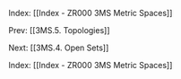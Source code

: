 Index: [[Index - ZR000 3MS Metric Spaces]]

Prev: [[3MS.5. Topologies]]

Next: [[3MS.4. Open Sets]]

Index: [[Index - ZR000 3MS Metric Spaces]]